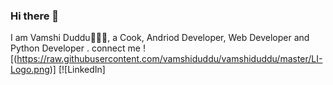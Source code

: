 ### Hi there 👋
I am Vamshi Duddu🙋🏻‍♂️, a Cook, Andriod Developer, Web Developer and Python Developer .
connect me
![(https://raw.githubusercontent.com/vamshiduddu/vamshiduddu/master/LI-Logo.png)] [![LinkedIn]
